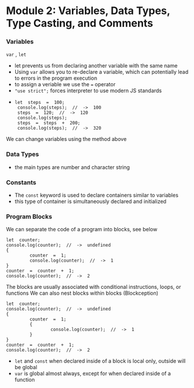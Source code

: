 # Module 2: Variables, Data Types, Type Casting, and Comments

### Variables
```var``` , ```let```

-  let prevents us from declaring another variable with the same name
-  Using ```var``` allows you to re-declare a variable, which can potentially lead to errors in the program execution
-  to assign a veriable we use the ```=``` operator
-  ```"use strict";``` forces interpreter to use modern JS standards
-  ```
   let  steps  =  100;
    console.log(steps);  //  ->  100
    steps  =  120;  //  ->  120
    console.log(steps);
    steps  =  steps  +  200;
    console.log(steps);  //  ->  320
   ```
  We can change variables using the method above

### Data Types
- the main types are number and character string

### Constants
- The ```const``` keyword is used to declare containers similar to variables
- this type of container is simultaneously declared and initialized

### Program Blocks
We can separate the code of a program into blocks, see below
```
let  counter;
console.log(counter);  //  ->  undefined
{
         counter  =  1;
         console.log(counter);  //  ->  1
}
counter  =  counter  +  1;
console.log(counter);  //  ->  2
```
The blocks are usually associated with conditional instructions, loops, or functions
We can also nest blocks within blocks (Blockception)
```
let  counter;
console.log(counter);  //  ->  undefined
{
         counter  =  1;
         {
                 console.log(counter);  //  ->  1
         }
}
counter  =  counter  +  1;
console.log(counter);  //  ->  2
```

- ```let``` and ```const``` when declared inside of a block is local only, outside will be global
- ```var``` is global almost always, except for when declared inside of a function
